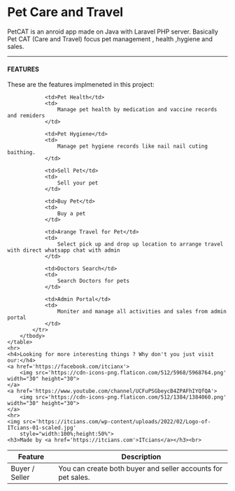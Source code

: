 <h1>Pet Care and Travel</h1>
<p>PetCAT is an anroid app made on Java with Laravel PHP server. Basically Pet CAT (Care and Travel) focus pet
        management , health ,hygiene and sales.</p>
<hr>
    <h4>FEATURES</h4>
    <p>These are the features implmeneted in this project:</p>
    <table >
        <thead>
            <tr>
                <th>Feature</th>
                <th>Description</th>
            </tr>
        </thead>
        <tbody>
            <tr>
                <td>Buyer / Seller</td>
                <td>
                    You can create both buyer and seller accounts for pet sales.
                </td>

                <td>Pet Health</td>
                <td>
                    Manage pet health by medication and vaccine records and remiders
                </td>

                <td>Pet Hygiene</td>
                <td>
                    Manage pet hygiene records like nail nail cuting baithing.
                </td>

                <td>Sell Pet</td>
                <td>
                    Sell your pet
                </td>

                <td>Buy Pet</td>
                <td>
                    Buy a pet
                </td>

                <td>Arange Travel for Pet</td>
                <td>
                    Select pick up and drop up location to arrange travel with direct whatsapp chat with admin
                </td>

                <td>Doctors Search</td>
                <td>
                    Search Doctors for pets
                </td>

                <td>Admin Portal</td>
                <td>
                    Moniter and manage all activities and sales from admin portal
                </td>
            </tr>
        </tbody>
    </table>
    <hr>
    <h4>Looking for more interesting things ? Why don't you just visit our:</h4>
    <a href='https://facebook.com/itcianx'>
        <img src='https://cdn-icons-png.flaticon.com/512/5968/5968764.png' width="30" height="30">
    </a>
    <a href='https://www.youtube.com/channel/UCFuPSGbeycB4ZPAFhIYQfQA'>
        <img src='https://cdn-icons-png.flaticon.com/512/1384/1384060.png' width="30" height="30">
    </a>
    <hr>
    <img src='https://itcians.com/wp-content/uploads/2022/02/Logo-of-ITcians-01-scaled.jpg'
        style="width:100%;height:50%">
    <h3>Made by <a href='https://itcians.com'>ITcians</a></h3><br>
